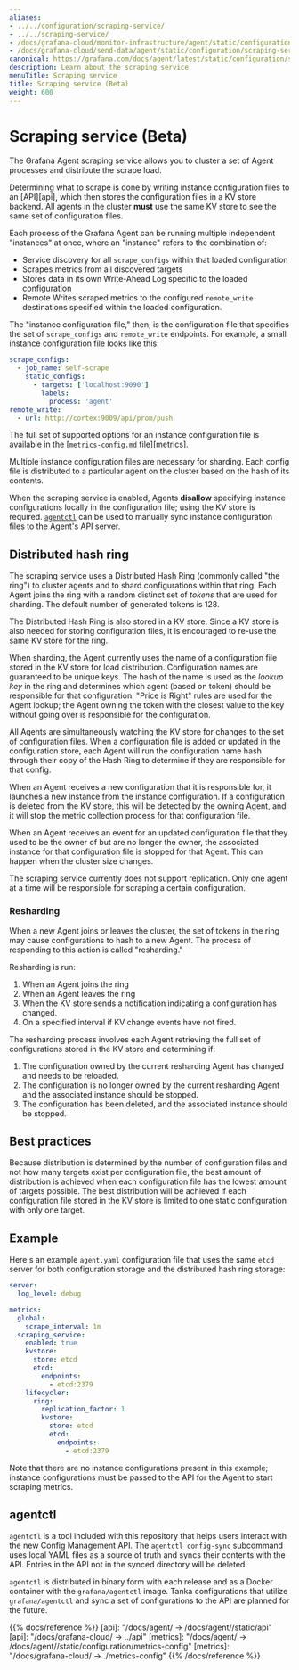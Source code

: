 ```yaml
---
aliases:
- ../../configuration/scraping-service/
- ../../scraping-service/
- /docs/grafana-cloud/monitor-infrastructure/agent/static/configuration/scraping-service/
- /docs/grafana-cloud/send-data/agent/static/configuration/scraping-service/
canonical: https://grafana.com/docs/agent/latest/static/configuration/scraping-service/
description: Learn about the scraping service
menuTitle: Scraping service
title: Scraping service (Beta)
weight: 600
---
```


# Scraping service (Beta)

The Grafana Agent scraping service allows you to cluster a set of Agent processes and distribute the scrape load.

Determining what to scrape is done by writing instance configuration files to an
[API][api], which then stores the configuration files in a KV store backend.
All agents in the cluster **must** use the same KV store to see the same set
of configuration files.

Each process of the Grafana Agent can be running multiple independent
"instances" at once, where an "instance" refers to the combination of:

- Service discovery for all `scrape_configs` within that loaded configuration
- Scrapes metrics from all discovered targets
- Stores data in its own Write-Ahead Log specific to the loaded configuration
- Remote Writes scraped metrics to the configured `remote_write` destinations
  specified within the loaded configuration.

The "instance configuration file," then, is the configuration file that
specifies the set of `scrape_configs` and `remote_write` endpoints. For example,
a small instance configuration file looks like this:

```yaml
scrape_configs:
  - job_name: self-scrape
    static_configs:
      - targets: ['localhost:9090']
        labels:
          process: 'agent'
remote_write:
  - url: http://cortex:9009/api/prom/push
```

The full set of supported options for an instance configuration file is
available in the
[`metrics-config.md` file][metrics].

Multiple instance configuration files are necessary for sharding. Each
config file is distributed to a particular agent on the cluster based on the
hash of its contents.

When the scraping service is enabled, Agents **disallow** specifying
instance configurations locally in the configuration file; using the KV store
is required. [`agentctl`](#agentctl) can be used to manually sync
instance configuration files to the Agent's API server.

## Distributed hash ring

The scraping service uses a Distributed Hash Ring (commonly called "the
ring") to cluster agents and to shard configurations within that ring. Each
Agent joins the ring with a random distinct set of _tokens_ that are used for
sharding. The default number of generated tokens is 128.

The Distributed Hash Ring is also stored in a KV store. Since a KV store is
also needed for storing configuration files, it is encouraged to re-use
the same KV store for the ring.

When sharding, the Agent currently uses the name of a configuration file
stored in the KV store for load distribution. Configuration names are guaranteed to be
unique keys. The hash of the name is used as the _lookup key_ in the ring and
determines which agent (based on token) should be responsible for that configuration.
"Price is Right" rules are used for the Agent lookup; the Agent owning the token
with the closest value to the key without going over is responsible for the
configuration.

All Agents are simultaneously watching the KV store for changes to the set of
configuration files. When a configuration file is added or updated in the configuration
store, each Agent will run the configuration name hash through their copy of the Hash
Ring to determine if they are responsible for that config.

When an Agent receives a new configuration that it is responsible for, it launches a
new instance from the instance configuration. If a configuration is deleted from the KV store,
this will be detected by the owning Agent, and it will stop the metric collection
process for that configuration file.

When an Agent receives an event for an updated configuration file that they used to
be the owner of but are no longer the owner, the associated instance for that
configuration file is stopped for that Agent. This can happen when the cluster
size changes.

The scraping service currently does not support replication. Only one agent
at a time will be responsible for scraping a certain configuration.

### Resharding

When a new Agent joins or leaves the cluster, the set of tokens in the ring may
cause configurations to hash to a new Agent. The process of responding to this
action is called "resharding."

Resharding is run:

1. When an Agent joins the ring
2. When an Agent leaves the ring
3. When the KV store sends a notification indicating a configuration has changed.
4. On a specified interval if KV change events have not fired.

The resharding process involves each Agent retrieving the full set of
configurations stored in the KV store and determining if:

1. The configuration owned by the current resharding Agent has changed and needs to
   be reloaded.
2. The configuration is no longer owned by the current resharding Agent and the
   associated instance should be stopped.
3. The configuration has been deleted, and the associated instance should be stopped.

## Best practices

Because distribution is determined by the number of configuration files and not how
many targets exist per configuration file, the best amount of distribution is achieved
when each configuration file has the lowest amount of targets possible. The best
distribution will be achieved if each configuration file stored in the KV store is
limited to one static configuration with only one target.

## Example

Here's an example `agent.yaml` configuration file that uses the same `etcd` server for
both configuration storage and the distributed hash ring storage:

```yaml
server:
  log_level: debug

metrics:
  global:
    scrape_interval: 1m
  scraping_service:
    enabled: true
    kvstore:
      store: etcd
      etcd:
        endpoints:
          - etcd:2379
    lifecycler:
      ring:
        replication_factor: 1
        kvstore:
          store: etcd
          etcd:
            endpoints:
              - etcd:2379
```

Note that there are no instance configurations present in this example; instance
configurations must be passed to the API for the Agent to start scraping metrics.

## agentctl

`agentctl` is a tool included with this repository that helps users interact
with the new Config Management API. The `agentctl config-sync` subcommand uses
local YAML files as a source of truth and syncs their contents with the API.
Entries in the API not in the synced directory will be deleted.

`agentctl` is distributed in binary form with each release and as a Docker
container with the `grafana/agentctl` image. Tanka configurations that
utilize `grafana/agentctl` and sync a set of configurations to the API
are planned for the future.

{{% docs/reference %}}
[api]: "/docs/agent/ -> /docs/agent/<AGENT VERSION>/static/api"
[api]: "/docs/grafana-cloud/ -> ../api"
[metrics]: "/docs/agent/ -> /docs/agent/<AGENT VERSION>/static/configuration/metrics-config"
[metrics]: "/docs/grafana-cloud/ -> ./metrics-config"
{{% /docs/reference %}}
